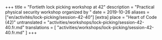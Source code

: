 +++
title = "Fortieth lock picking workshop at 42"
description = "Practical physical security workshop organized by "
date = 2019-10-26
aliases = ["en/activités/lock-picking/session-42-40"]
[extra]
place = "Heart of Code (42)"
untranslated = "activities/workshops/lock-picking/session-42-40.fr.md"
translations = [
    "activities/workshops/lock-picking/session-42-40.fr.md"
]
+++
